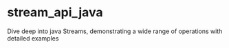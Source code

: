 # stream_api_java
 Dive deep into java Streams, demonstrating a wide range of  operations with detailed examples
